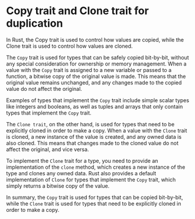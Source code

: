# Copy trait and Clone trait for duplication

In Rust, the Copy trait is used to control how values are copied, while the Clone trait is used to control how values are cloned.

The `Copy` trait is used for types that can be safely copied bit-by-bit, without any special consideration for ownership or memory management. When a value with the `Copy` trait is assigned to a new variable or passed to a function, a bitwise copy of the original value is made. This means that the original value remains unchanged, and any changes made to the copied value do not affect the original.

Examples of types that implement the `Copy` trait include simple scalar types like integers and booleans, as well as tuples and arrays that only contain types that implement the `Copy` trait.

The `Clone trait`, on the other hand, is used for types that need to be explicitly cloned in order to make a copy. When a value with the `Clone` trait is cloned, a new instance of the value is created, and any owned data is also cloned. This means that changes made to the cloned value do not affect the original, and vice versa.

To implement the `Clone` trait for a type, you need to provide an implementation of the `clone` method, which creates a new instance of the type and clones any owned data. Rust also provides a default implementation of `Clone` for types that implement the `Copy` trait, which simply returns a bitwise copy of the value.

In summary, the `Copy` trait is used for types that can be copied bit-by-bit, while the `Clone` trait is used for types that need to be explicitly cloned in order to make a copy.
